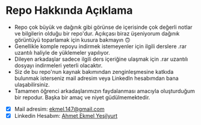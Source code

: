 # Repo Hakkında Açıklama
- Repo çok büyük ve dağınık gibi görünse de içerisinde çok değerli notlar ve bilgilerin olduğu bir repo'dur. Açıkçası biraz üşeniyorum dağınık görüntüyü toparlamak için kusura bakmayın :upside_down_face:
- Genellikle komple repoyu indirmek istemeyenler için ilgili derslere .rar uzantılı haliyle de yüklemeler yapılıyor.
- Dileyen arkadaşlar sadece ilgili ders içeriğine ulaşmak için .rar uzantılı dosyayı indirmeleri yeterli olacaktır.
- Siz de bu repo'nun kaynak bakımından zenginleşmesine katkıda bulunmak isterseniz mail adresim veya LinkedIn hesabımdan bana ulaşabilirsiniz.
- Tamamen öğrenci arkadaşlarımızın faydalanması amacıyla oluşturduğum bir repodur. Başka bir amaç ve niyet güdülmemektedir.

- [x] Mail adresim: ekmel.147@gmail.com
- [x] Linkedin Hesabım: [Ahmet Ekmel Yeşilyurt](https://www.linkedin.com/in/ahmetekmell/)
